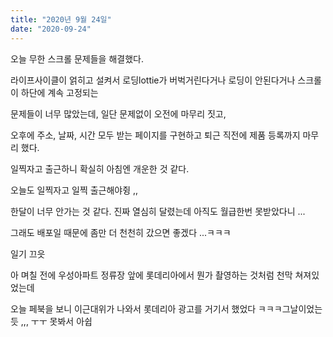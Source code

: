 ```yaml
---
title: "2020년 9월 24일"
date: "2020-09-24"
---
```


오늘 무한 스크롤 문제들을 해결했다.

라이프사이클이 얽히고 설켜서 로딩lottie가 버벅거린다거나 로딩이 안된다거나 스크롤이 하단에 계속 고정되는

문제들이 너무 많았는데, 일단 문제없이 오전에 마무리 짓고,

오후에 주소, 날짜, 시간 모두 받는 페이지를 구현하고 퇴근 직전에 제품 등록까지 마무리 했다.

일찍자고 출근하니 확실히 아침엔 개운한 것 같다.

오늘도 일찍자고 일찍 출근해야쥥 ,,

한달이 너무 안가는 것 같다. 진짜 열심히 달렸는데 아직도 월급한번 못받았다니 ...

그래도 배포일 때문에 좀만 더 천천히 갔으면 좋겠다 ...ㅋㅋㅋ

일기 끄읏

아 며칠 전에 우성아파트 정류장 앞에 롯데리아에서 뭔가 촬영하는 것처럼 천막 쳐져있었는데

오늘 페북을 보니 이근대위가 나와서 롯데리아 광고를 거기서 했었다 ㅋㅋㅋ그날이었는듯 ,,, ㅜㅜ 못봐서 아쉽
